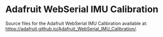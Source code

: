 # Adafruit WebSerial IMU Calibration
Source files for the Adafruit WebSerial IMU Calibration available at: https://adafruit.github.io/Adafruit_WebSerial_IMU_Calibration/.
